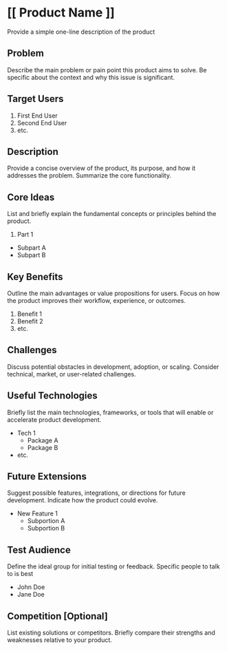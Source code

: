 
# [[ Product Name ]]

Provide a simple one-line description of the product

## Problem

Describe the main problem or pain point this product aims to solve. Be specific about the context and why this issue is significant.

## Target Users

1. First End User
2. Second End User
3. etc.

## Description

Provide a concise overview of the product, its purpose, and how it addresses the problem. Summarize the core functionality.

## Core Ideas

List and briefly explain the fundamental concepts or principles behind the product.

1. Part 1
  - Subpart A
  - Subpart B

## Key Benefits

Outline the main advantages or value propositions for users. Focus on how the product improves their workflow, experience, or outcomes.

1. Benefit 1
2. Benefit 2
3. etc.

## Challenges

Discuss potential obstacles in development, adoption, or scaling. Consider technical, market, or user-related challenges.

## Useful Technologies

Briefly list the main technologies, frameworks, or tools that will enable or accelerate product development.

- Tech 1
  - Package A
  - Package B
- etc.

## Future Extensions

Suggest possible features, integrations, or directions for future development. Indicate how the product could evolve.

- New Feature 1
  - Subportion A
  - Subportion B

## Test Audience

Define the ideal group for initial testing or feedback. Specific people to talk to is best

- John Doe
- Jane Doe

## Competition [Optional]

List existing solutions or competitors. Briefly compare their strengths and weaknesses relative to your product.

